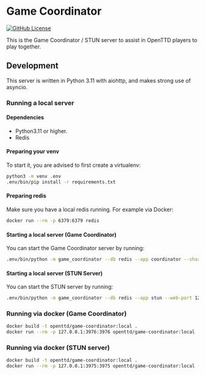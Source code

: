# Game Coordinator

[![GitHub License](https://img.shields.io/github/license/OpenTTD/game-coordinator)](https://github.com/OpenTTD/game-coordinator/blob/main/LICENSE)

This is the Game Coordinator / STUN server to assist in OpenTTD players to play together.

## Development

This server is written in Python 3.11 with aiohttp, and makes strong use of asyncio.

### Running a local server

#### Dependencies

- Python3.11 or higher.
- Redis

#### Preparing your venv

To start it, you are advised to first create a virtualenv:

```bash
python3 -m venv .env
.env/bin/pip install -r requirements.txt
```

#### Preparing redis

Make sure you have a local redis running. For example via Docker:

```bash
docker run --rm -p 6379:6379 redis
```

#### Starting a local server (Game Coordinator)

You can start the Game Coordinator server by running:

```bash
.env/bin/python -m game_coordinator --db redis --app coordinator --shared-secret test --web-port 12345
```

#### Starting a local server (STUN Server)

You can start the STUN server by running:

```bash
.env/bin/python -m game_coordinator --db redis --app stun --web-port 12346
```

### Running via docker (Game Coordinator)

```bash
docker build -t openttd/game-coordinator:local .
docker run --rm -p 127.0.0.1:3976:3976 openttd/game-coordinator:local
```

### Running via docker (STUN server)

```bash
docker build -t openttd/game-coordinator:local .
docker run --rm -p 127.0.0.1:3975:3975 openttd/game-coordinator:local --app stun --bind 0.0.0.0 --db redis --redis-url redis://redis
```

